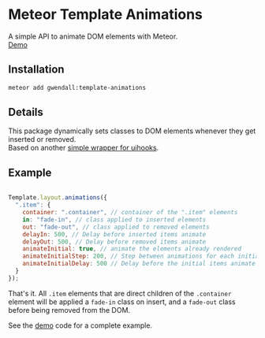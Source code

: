 Meteor Template Animations
==========================

A simple API to animate DOM elements with Meteor.  
[Demo](http://template-animations.meteor.com)

Installation  
------------

``` sh
meteor add gwendall:template-animations
```

Details
-------

This package dynamically sets classes to DOM elements whenever they get inserted or removed.  
Based on another [simple wrapper for uihooks](http://github.com/gwendall/meteor-ui-hooks).


Example
-------  

``` javascript

Template.layout.animations({
  ".item": {
    container: ".container", // container of the ".item" elements
    in: "fade-in", // class applied to inserted elements
    out: "fade-out", // class applied to removed elements
    delayIn: 500, // Delay before inserted items animate
    delayOut: 500, // Delay before removed items animate
    animateInitial: true, // animate the elements already rendered
    animateInitialStep: 200, // Step between animations for each initial item
    animateInitialDelay: 500 // Delay before the initial items animate
  }
});
```

That's it. All ``.item`` elements that are direct children of the ``.container`` element will be applied a ``fade-in`` class on insert, and a ``fade-out`` class before being removed from the DOM.  

See the [demo](http://github.com/gwendall/meteor-template-animations-demo) code for a complete example.
